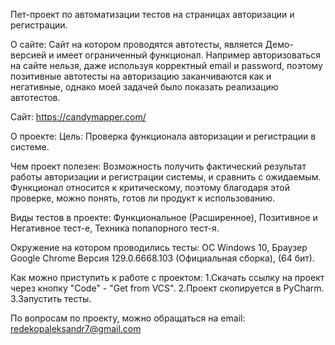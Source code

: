 Пет-проект по автоматизации тестов на страницах авторизации и регистрации.

О сайте: 
  Сайт на котором проводятся автотесты, является Демо-версией и имеет ограниченный функционал.
    Например авторизоваться на сайте нельзя, даже используя корректный email и password, 
      поэтому позитивные автотесты на авторизацию заканчиваются как и негативные, однако моей задачей было показать реализацию автотестов.
  
Сайт: https://candymapper.com/

О проекте:
  Цель: Проверка функционала авторизации и регистрации в системе.

Чем проект полезен: Возможность получить фактический результат работы авторизации и регистрации системы, и сравнить с ожидаемым.
  Функционал относится к критическому, поэтому благодаря этой проверке, можно понять, готов ли продукт к использованию.

Виды тестов в проекте: Функциональное (Расширенное), Позитивное и Негативное тест-е, Техника попапорного тест-я.

Окружение на котором проводились тесты: ОС Windows 10, Браузер Google Chrome Версия 129.0.6668.103 (Официальная сборка), (64 бит).

Как можно приступить к работе с проектом: 
  1.Скачать ссылку на проект через кнопку "Code" - "Get from VCS".
  2.Проект скопируется в PyCharm.
  3.Запустить тесты.

По вопросам по проекту, можно обращаться на email: redekopaleksandr7@gmail.com  
  
